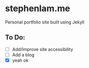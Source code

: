 # stephenlam.me
Personal portfolio site built using Jekyll  

## To Do:  
- [ ] Add/Improve site accessibility
- [ ] Add a blog
- [x] yeah ok
